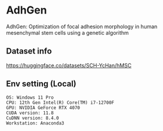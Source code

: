 # AdhGen
AdhGen: Optimization of focal adhesion morphology in human mesenchymal stem cells using a genetic algorithm

## Dataset info
https://huggingface.co/datasets/SCH-YcHan/hMSC

## Env setting (Local)
```
OS: Windows 11 Pro
CPU: 12th Gen Intel(R) Core(TM) i7-12700F 
GPU: NVIDIA GeForce RTX 4070
CUDA version: 11.8
CuDNN version: 8.4.0
Workstation: Anaconda3
```
